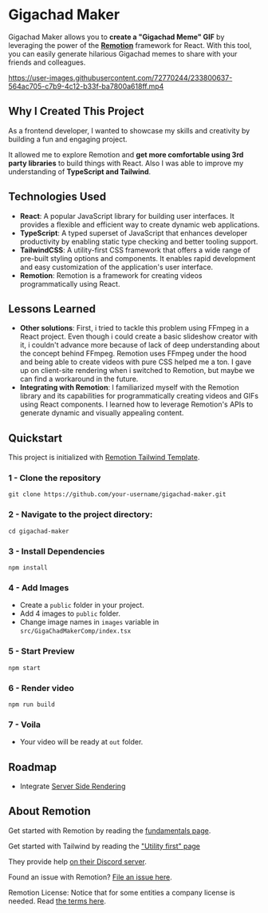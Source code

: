 # Gigachad Maker

Gigachad Maker allows you to **create a "Gigachad Meme" GIF** by leveraging the power of the **[Remotion](https://github.com/remotion-dev/remotion)** framework for React. With this tool, you can easily generate hilarious Gigachad memes to share with your friends and colleagues.

https://user-images.githubusercontent.com/72770244/233800637-564ac705-c7b9-4c12-b33f-ba7800a618ff.mp4

## Why I Created This Project

As a frontend developer, I wanted to showcase my skills and creativity by building a fun and engaging project.

It allowed me to explore Remotion and **get more comfortable using 3rd party libraries** to build things with React. Also I was able to improve my understanding of **TypeScript and Tailwind**.

## Technologies Used

- **React**: A popular JavaScript library for building user interfaces. It provides a flexible and efficient way to create dynamic web applications.
- **TypeScript**: A typed superset of JavaScript that enhances developer productivity by enabling static type checking and better tooling support.
- **TailwindCSS**: A utility-first CSS framework that offers a wide range of pre-built styling options and components. It enables rapid development and easy customization of the application's user interface.
- **Remotion**: Remotion is a framework for creating videos programmatically using React.

## Lessons Learned

- **Other solutions**: First, i tried to tackle this problem using FFmpeg in a React project. Even though i could create a basic slideshow creator with it, i couldn't advance more because of lack of deep understanding about the concept behind FFmpeg. Remotion uses FFmpeg under the hood and being able to create videos with pure CSS helped me a ton. I gave up on client-site rendering when i switched to Remotion, but maybe we can find a workaround in the future.
- **Integrating with Remotion**: I familiarized myself with the Remotion library and its capabilities for programmatically creating videos and GIFs using React components. I learned how to leverage Remotion's APIs to generate dynamic and visually appealing content.

## Quickstart

This project is initialized with [Remotion Tailwind Template](https://github.com/remotion-dev/template-tailwind).

### 1 - Clone the repository
```console
git clone https://github.com/your-username/gigachad-maker.git
```

### 2 - Navigate to the project directory:
```console
cd gigachad-maker
```

### 3 - Install Dependencies
```console
npm install
```

### 4 - Add Images
- Create a `public` folder in your project.
- Add 4 images to `public` folder.
- Change image names in `images` variable in `src/GigaChadMakerComp/index.tsx`

### 5 - Start Preview
```console
npm start
```

### 6 - Render video
```console
npm run build
```

### 7 - Voila
- Your video will be ready at `out` folder.

## Roadmap

- Integrate [Server Side Rendering](https://www.remotion.dev/docs/ssr)

## About Remotion

Get started with Remotion by reading the [fundamentals page](https://www.remotion.dev/docs/the-fundamentals).

Get started with Tailwind by reading the ["Utility first" page](https://tailwindcss.com/docs/utility-first)

They provide help [on their Discord server](https://remotion.dev/discord).

Found an issue with Remotion? [File an issue here](https://github.com/remotion-dev/remotion/issues/new).

Remotion License: Notice that for some entities a company license is needed. Read [the terms here](https://github.com/remotion-dev/remotion/blob/main/LICENSE.md).
